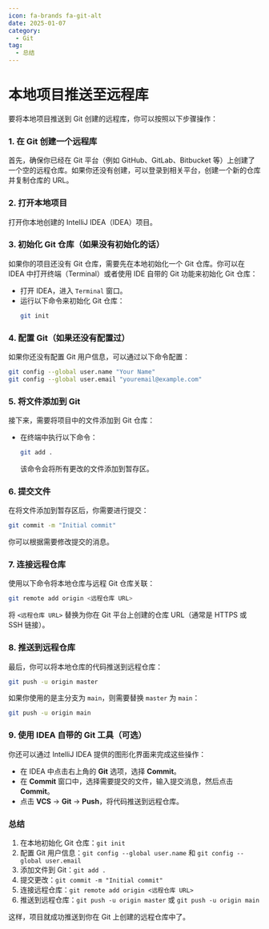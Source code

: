 ```yaml
---
icon: fa-brands fa-git-alt
date: 2025-01-07
category:
  - Git
tag:
  - 总结
---
```


# 本地项目推送至远程库

要将本地项目推送到 Git 创建的远程库，你可以按照以下步骤操作：
<!-- more -->
### 1. 在 Git 创建一个远程库
首先，确保你已经在 Git 平台（例如 GitHub、GitLab、Bitbucket 等）上创建了一个空的远程仓库。如果你还没有创建，可以登录到相关平台，创建一个新的仓库并复制仓库的 URL。

### 2. 打开本地项目
打开你本地创建的 IntelliJ IDEA（IDEA）项目。

### 3. 初始化 Git 仓库（如果没有初始化的话）
如果你的项目还没有 Git 仓库，需要先在本地初始化一个 Git 仓库。你可以在 IDEA 中打开终端（Terminal）或者使用 IDE 自带的 Git 功能来初始化 Git 仓库：

- 打开 IDEA，进入 `Terminal` 窗口。
- 运行以下命令来初始化 Git 仓库：
  ```bash
  git init
  ```

### 4. 配置 Git（如果还没有配置过）
如果你还没有配置 Git 用户信息，可以通过以下命令配置：
```bash
git config --global user.name "Your Name"
git config --global user.email "youremail@example.com"
```

### 5. 将文件添加到 Git
接下来，需要将项目中的文件添加到 Git 仓库：
- 在终端中执行以下命令：
  ```bash
  git add .
  ```
  该命令会将所有更改的文件添加到暂存区。

### 6. 提交文件
在将文件添加到暂存区后，你需要进行提交：
```bash
git commit -m "Initial commit"
```
你可以根据需要修改提交的消息。

### 7. 连接远程仓库
使用以下命令将本地仓库与远程 Git 仓库关联：
```bash
git remote add origin <远程仓库 URL>
```
将 `<远程仓库 URL>` 替换为你在 Git 平台上创建的仓库 URL（通常是 HTTPS 或 SSH 链接）。

### 8. 推送到远程仓库
最后，你可以将本地仓库的代码推送到远程仓库：
```bash
git push -u origin master
```
如果你使用的是主分支为 `main`，则需要替换 `master` 为 `main`：
```bash
git push -u origin main
```

### 9. 使用 IDEA 自带的 Git 工具（可选）
你还可以通过 IntelliJ IDEA 提供的图形化界面来完成这些操作：
- 在 IDEA 中点击右上角的 **Git** 选项，选择 **Commit**。
- 在 **Commit** 窗口中，选择需要提交的文件，输入提交消息，然后点击 **Commit**。
- 点击 **VCS** → **Git** → **Push**，将代码推送到远程仓库。

### 总结
1. 在本地初始化 Git 仓库：`git init`
2. 配置 Git 用户信息：`git config --global user.name` 和 `git config --global user.email`
3. 添加文件到 Git：`git add .`
4. 提交更改：`git commit -m "Initial commit"`
5. 连接远程仓库：`git remote add origin <远程仓库 URL>`
6. 推送到远程仓库：`git push -u origin master` 或 `git push -u origin main`

这样，项目就成功推送到你在 Git 上创建的远程仓库中了。